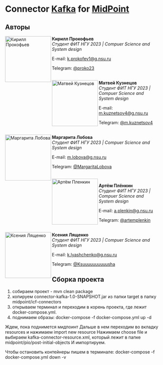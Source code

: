 # Connector [Kafka](https://kafka.apache.org) for [MidPoint](https://github.com/Evolveum/midpoint)

## Авторы

<img src="https://habrastorage.org/webt/xn/wq/r_/xnwqr_c12neoliwun446oljbewq.png" alt="Кирилл Прокофьев" align="left" width="150"/>

**Кирилл Прокофьев**  
*Студент ФИТ НГУ 2023 | Compuer Science and System design*  

E-mail:  k.prokofev1@g.nsu.ru

Telegram: [@proko23](https://t.me/proko23)

<br><img src="https://sun4-15.userapi.com/s/v1/ig2/FjWJi_Zm2Q3KZD-iwuhTudUT7xb8osoibdgorp-PauS_Lc7JRbU65f7EXz6pXSFoQrDC3AsqxShkPUdbiTom3Ois.jpg?size=200x200&quality=96&crop=305,10,500,500&ava=1" alt="Матвей Кузнецов" align="left" width="150"/>
**Матвей Кузнецов**  
*Студент ФИТ НГУ 2023 | 
Compuer Science and System design*  

E-mail: m.kuznetsov4@g.nsu.ru 

Telegram: [@m.kuznetsov4](https://t.me/m.kuznetsov4)

<br><img src="https://sun4.userapi.com/sun4-12/s/v1/ig2/i10oXz67ZpR_FwDdgV4VcyRdAo5SzAEvghvaZWqystOE2slhdKgs3DnCFAeoRajYBpUPTf-8Rj3uc2WkfqYAwxjK.jpg?size=200x200&quality=96&crop=0,0,1440,1440&ava=1" alt="Маргарита Лобова" align="left" width="150"/>
**Маргарита Лобова**  
*Студент ФИТ НГУ 2023 | 
Compuer Science and System design*  

E-mail: m.lobova@g.nsu.ru 

Telegram: [@MargaritaLobova](https://t.me/MargaritaLobova)

<br><img src="https://sun4.userapi.com/sun4-16/s/v1/ig2/zrrEwwWolKkL3wqfahbjXYGuklp1aqI0TlbsjYTwHViTKHFCoaBDsnXfcgUWDFYu2FC8erBQMBU_jkgzGQv27o5T.jpg?size=200x200&quality=95&crop=272,108,1088,1088&ava=1" alt="Артём Пленкин" align="left" width="150"/>

**Артём Плёнкин**  
*Студент ФИТ НГУ 2023 | 
Compuer Science and System design*  

E-mail: a.plenkin@g.nsu.ru 

Telegram: [@artemplenkin](https://t.me/artemplenkin)

<br><img src="https://sun4.userapi.com/sun4-11/s/v1/ig2/TQn7aN2mTN4021KcKwtL-Hu6-F8fcUM_qKC0dm-Vv-Le0hB-ictrBQNe68ktGFYeTsSEjd7wj9zf3-RAiZwWLtqd.jpg?size=200x200&quality=95&crop=221,438,1151,1151&ava=1" alt="Ксения Лященко" align="left" width="150"/>
**Ксения Лященко**  
*Студент ФИТ НГУ 2023 | 
Compuer Science and System design*  

E-mail: k.lyashchenko@g.nsu.ru

Telegram: [@Ksuuuuuuuuuusha](https://t.me/Ksuuuuuuuuuusha)



## Сборка проекта
1. собираем проект - mvn clean package
2. копируем connector-kafka-1.0-SNAPSHOT.jar из папки target в папку midpoint/icf-connectors
3. открываем терминал и переходим в корень проекта, где лежит docker-compose.yml.
4. поднимаем образы: docker-compose -f docker-compose.yml up -d

Ждем, пока поднимется мидпоинт
Дальше в нем переходим во вкладку resources и нажимаем import new resource
Нажимаем choose file и выбираем kafka-connector-resource.xml, который лежит в папке midpoint/pio/post-initial-objects
И импортируем.


Чтобы остановить контейнеры пишем в терминале: docker-compose -f docker-compose.yml down -v

